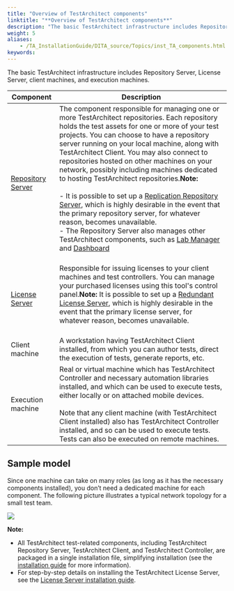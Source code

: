 ```yaml
--- 
title: "Overview of TestArchitect components"
linktitle: "**Overview of TestArchitect components**"
description: "The basic TestArchitect infrastructure includes Repository Server, License Server, client machines, and execution machines."
weight: 5
aliases: 
    - /TA_InstallationGuide/DITA_source/Topics/inst_TA_components.html
keywords: 
---
```


The basic TestArchitect infrastructure includes Repository Server, License Server, client machines, and execution machines.

|Component|Description|
|---------|-----------|
|[Repository Server](/../TA_Tutorials/Topics/Repository_basics.html)|The component responsible for managing one or more TestArchitect repositories. Each repository holds the test assets for one or more of your test projects. You can choose to have a repository server running on your local machine, along with TestArchitect Client. You may also connect to repositories hosted on other machines on your network, possibly including machines dedicated to hosting TestArchitect repositories.**Note:**<br><br>-   It is possible to set up a [Replication Repository Server](/../TA_Administration/Topics/Repo_server_management_replication_repo_intro.html), which is highly desirable in the event that the primary repository server, for whatever reason, becomes unavailable.<br>-   The Repository Server also manages other TestArchitect components, such as [Lab Manager](/../TA_Help/Topics/Lab_manager.html) and [Dashboard](/../TA_Help/Topics/Dashboard_intro.html)<br><br>|<br>
|[License Server](/../TA_Administration/Topics/LS_TA_managing_start_stop.html)|Responsible for issuing licenses to your client machines and test controllers. You can manage your purchased licenses using this tool's control panel.**Note:** It is possible to set up a [Redundant License Server](/../TA_Administration/Topics/LS_TA_managing_creating_redundant_license.html), which is highly desirable in the event that the primary license server, for whatever reason, becomes unavailable.<br><br>|<br>
|Client machine|A workstation having TestArchitect Client installed, from which you can author tests, direct the execution of tests, generate reports, etc.|
|Execution machine|Real or virtual machine which has TestArchitect Controller and necessary automation libraries installed, and which can be used to execute tests, either locally or on attached mobile devices.<br><br>Note that any client machine \(with TestArchitect Client installed\) also has TestArchitect Controller installed, and so can be used to execute tests. Tests can also be executed on remote machines.|<br>

## Sample model

Since one machine can take on many roles \(as long as it has the necessary components installed\), you don’t need a dedicated machine for each component. The following picture illustrates a typical network topology for a small test team.

![](/images/TA_InstallationGuide/DITA_source/Images/TA_sample_model_components.jpg)

**Note:**

-   All TestArchitect test-related components, including TestArchitect Repository Server, TestArchitect Client, and TestArchitect Controller, are packaged in a single installation file, simplifying installation \(see the [installation guide](/TA_InstallationGuide/DITA_source/Topics/inst_TA.html) for more information\).
-   For step-by-step details on installing the TestArchitect License Server, see the [License Server installation guide](/TA_InstallationGuide/DITA_source/Topics/inst_LS.html).




